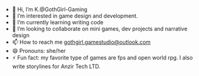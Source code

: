- 👋 Hi, I’m K.@GothGirl-Gaming
- 👀 I’m interested in game design and development. 
- 🌱 I’m currently learning writing code
- 💞️ I’m looking to collaborate on mini games, dev projects and narrative design
- 📫 How to reach me gothgirl.gamestudio@outlook.com
- 😄 Pronouns: she/her
- ⚡ Fun fact: my favorite type of games are fps and open world rpg. I also write storylines for Anzir Tech LTD.
  

<!---
GothGirl-Gaming/GothGirl-Gaming is a ✨ special ✨ repository because its `README.md` (this file) appears on your GitHub profile.
You can click the Preview link to take a look at your changes.
--->
